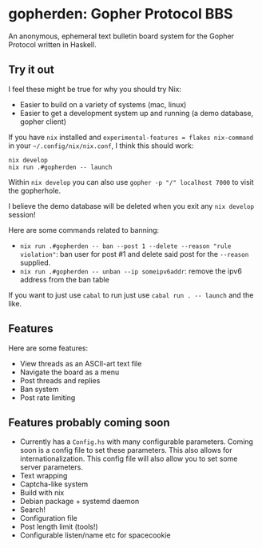 # gopherden: Gopher Protocol BBS

An anonymous, ephemeral text bulletin board system for the Gopher Protocol
written in Haskell.

## Try it out

I feel these might be true for why you should try Nix:

  * Easier to build on a variety of systems (mac, linux)
  * Easier to get a development system up and running (a demo database, gopher
    client)

If you have `nix` installed and `experimental-features = flakes nix-command` in
your `~/.config/nix/nix.conf`, I think this should work:

```
nix develop
nix run .#gopherden -- launch
```

Within `nix develop` you can also use `gopher -p "/" localhost 7000` to visit
the gopherhole.

I believe the demo database will be deleted when you exit any `nix develop`
session!

Here are some commands related to banning:

  * `nix run .#gopherden -- ban --post 1 --delete --reason "rule violation"`:
    ban user for post #1 and delete said post for the `--reason` supplied.
  * `nix run .#gopherden -- unban --ip someipv6addr`: remove the ipv6 address
    from the ban table

If you want to just use `cabal` to run just use `cabal run . -- launch` and the
like.

## Features

Here are some features:

  * View threads as an ASCII-art text file
  * Navigate the board as a menu
  * Post threads and replies
  * Ban system
  * Post rate limiting

## Features probably coming soon

  * Currently has a `Config.hs` with many configurable parameters. Coming soon
    is a config file to set these parameters. This also allows for
    internationalization. This config file will also allow you to set some server
    parameters.
  * Text wrapping
  * Captcha-like system
  * Build with nix
  * Debian package + systemd daemon
  * Search!
  * Configuration file
  * Post length limit (tools!)
  * Configurable listen/name etc for spacecookie
